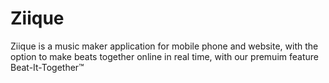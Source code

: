# Ziique
Ziique is a music maker application for mobile phone and website, with the option to make beats together online in real time, with our premuim feature Beat-It-Together™
